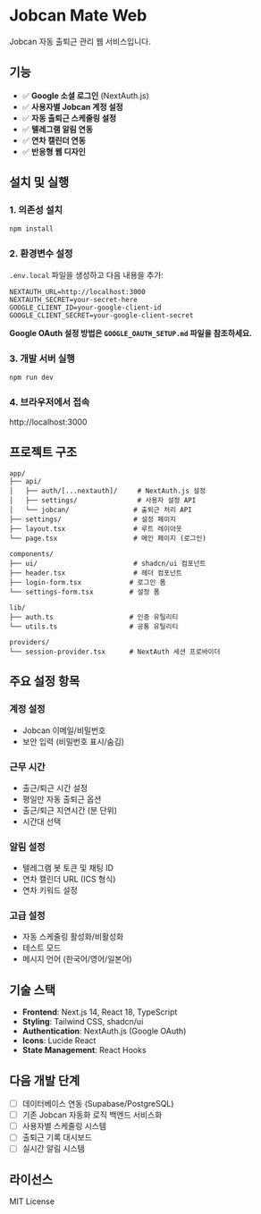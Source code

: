 # Jobcan Mate Web

Jobcan 자동 출퇴근 관리 웹 서비스입니다.

## 기능

- ✅ **Google 소셜 로그인** (NextAuth.js)
- ✅ **사용자별 Jobcan 계정 설정**
- ✅ **자동 출퇴근 스케줄링 설정**
- ✅ **텔레그램 알림 연동**
- ✅ **연차 캘린더 연동**
- ✅ **반응형 웹 디자인**

## 설치 및 실행

### 1. 의존성 설치
```bash
npm install
```

### 2. 환경변수 설정
`.env.local` 파일을 생성하고 다음 내용을 추가:

```env
NEXTAUTH_URL=http://localhost:3000
NEXTAUTH_SECRET=your-secret-here
GOOGLE_CLIENT_ID=your-google-client-id
GOOGLE_CLIENT_SECRET=your-google-client-secret
```

**Google OAuth 설정 방법은 `GOOGLE_OAUTH_SETUP.md` 파일을 참조하세요.**

### 3. 개발 서버 실행
```bash
npm run dev
```

### 4. 브라우저에서 접속
http://localhost:3000

## 프로젝트 구조

```
app/
├── api/
│   ├── auth/[...nextauth]/     # NextAuth.js 설정
│   ├── settings/               # 사용자 설정 API
│   └── jobcan/                # 출퇴근 처리 API
├── settings/                  # 설정 페이지
├── layout.tsx                 # 루트 레이아웃
└── page.tsx                   # 메인 페이지 (로그인)

components/
├── ui/                        # shadcn/ui 컴포넌트
├── header.tsx                 # 헤더 컴포넌트
├── login-form.tsx            # 로그인 폼
└── settings-form.tsx         # 설정 폼

lib/
├── auth.ts                   # 인증 유틸리티
└── utils.ts                  # 공통 유틸리티

providers/
└── session-provider.tsx      # NextAuth 세션 프로바이더
```

## 주요 설정 항목

### 계정 설정
- Jobcan 이메일/비밀번호
- 보안 입력 (비밀번호 표시/숨김)

### 근무 시간
- 출근/퇴근 시간 설정
- 평일만 자동 출퇴근 옵션
- 출근/퇴근 지연시간 (분 단위)
- 시간대 선택

### 알림 설정
- 텔레그램 봇 토큰 및 채팅 ID
- 연차 캘린더 URL (ICS 형식)
- 연차 키워드 설정

### 고급 설정
- 자동 스케줄링 활성화/비활성화
- 테스트 모드
- 메시지 언어 (한국어/영어/일본어)

## 기술 스택

- **Frontend**: Next.js 14, React 18, TypeScript
- **Styling**: Tailwind CSS, shadcn/ui
- **Authentication**: NextAuth.js (Google OAuth)
- **Icons**: Lucide React
- **State Management**: React Hooks

## 다음 개발 단계

- [ ] 데이터베이스 연동 (Supabase/PostgreSQL)
- [ ] 기존 Jobcan 자동화 로직 백엔드 서비스화
- [ ] 사용자별 스케줄링 시스템
- [ ] 출퇴근 기록 대시보드
- [ ] 실시간 알림 시스템

## 라이선스

MIT License